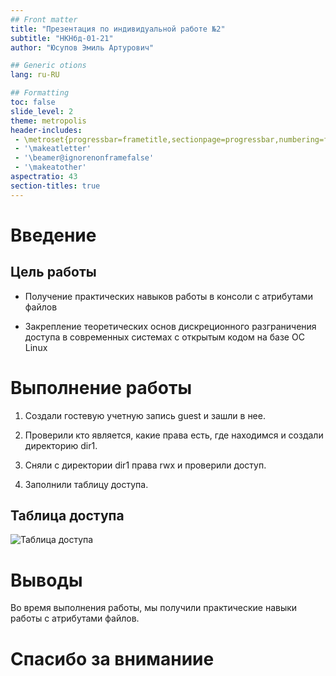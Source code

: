 ```yaml
---
## Front matter
title: "Презентация по индивидуальной работе №2"
subtitle: "НКНбд-01-21"
author: "Юсупов Эмиль Артурович"

## Generic otions
lang: ru-RU

## Formatting
toc: false
slide_level: 2
theme: metropolis
header-includes: 
 - \metroset{progressbar=frametitle,sectionpage=progressbar,numbering=fraction}
 - '\makeatletter'
 - '\beamer@ignorenonframefalse'
 - '\makeatother'
aspectratio: 43
section-titles: true
---
```


# Введение

## Цель работы

- Получение практических навыков работы в консоли с атрибутами файлов

- Закрепление теоретических основ дискреционного разграничения доступа в современных системах с открытым кодом на базе ОС Linux

# Выполнение работы

1. Создали гостевую учетную запись guest и зашли в нее.

2. Проверили кто является, какие права есть, где находимся и создали директорию dir1.

3. Сняли с директории dir1 права rwx и проверили доступ.

4. Заполнили таблицу доступа.

## Таблица доступа

![Таблица доступа](../Report/img/1.png)

# Выводы

Во время выполнения работы, мы получили практические навыки работы с атрибутами файлов.


# Спасибо за вниманиие